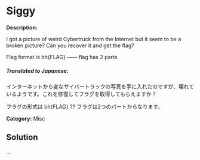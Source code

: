 # Siggy

**Description:**

I got a picture of weird Cybertruck from the Internet but it seem to be a
broken picture? Can you recover it and get the flag?

Flag format is bh{FLAG} —— flag has 2 parts

##### **Translated to Japanese:**
インターネットから変なサイバートラックの写真を手に入れたのですが、壊れているようです。これを修復してフラグを取得してもらえますか？

フラグの形式は bh{FLAG} ?? フラグは2つのパートからなります。

**Category:** Misc

## Solution

...
